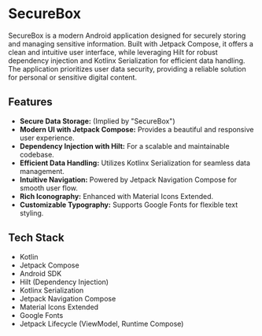 # SecureBox

SecureBox is a modern Android application designed for securely storing and managing sensitive information. Built with Jetpack Compose, it offers a clean and intuitive user interface, while leveraging Hilt for robust dependency injection and Kotlinx Serialization for efficient data handling. The application prioritizes user data security, providing a reliable solution for personal or sensitive digital content.

## Features

*   **Secure Data Storage:** (Implied by "SecureBox")
*   **Modern UI with Jetpack Compose:** Provides a beautiful and responsive user experience.
*   **Dependency Injection with Hilt:** For a scalable and maintainable codebase.
*   **Efficient Data Handling:** Utilizes Kotlinx Serialization for seamless data management.
*   **Intuitive Navigation:** Powered by Jetpack Navigation Compose for smooth user flow.
*   **Rich Iconography:** Enhanced with Material Icons Extended.
*   **Customizable Typography:** Supports Google Fonts for flexible text styling.

## Tech Stack

*   Kotlin
*   Jetpack Compose
*   Android SDK
*   Hilt (Dependency Injection)
*   Kotlinx Serialization
*   Jetpack Navigation Compose
*   Material Icons Extended
*   Google Fonts
*   Jetpack Lifecycle (ViewModel, Runtime Compose)
